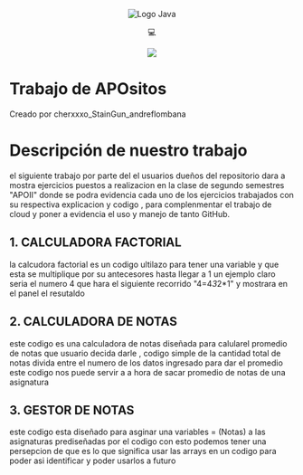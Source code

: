 <p align="center">
    <img src="https://seeklogo.com/images/J/java-logo-7833D1D21A-seeklogo.com.png" alt="Logo Java">
</p>

<p align="center">
    💻 
</p>

<p align="center">
    <img src="https://img.shields.io/badge/GitHub-%23121011.svg?style=for-the-badge&logo=github&logoColor=white">
</p>

# Trabajo de APOsitos 

Creado por cherxxxo_StainGun_andreflombana 

# Descripción de nuestro trabajo

el siguiente trabajo por parte del el usuarios dueños del repositorio dara a mostra ejercicios puestos a realizacion en la clase de segundo semestres "APOII" donde se podra evidencia cada uno de los ejercicios trabajados con su respectiva explicacion y codigo , para complenmentar el trabajo de cloud y poner a evidencia el uso y manejo de tanto GitHub.

## 1. CALCULADORA FACTORIAL

la calcudora factorial es un codigo ultilazo para tener una variable y que esta se multiplique por su antecesores hasta llegar a 1 un ejemplo claro seria el numero 4 que hara el siguiente recorrido "4=4*3*2*1" y mostrara en el panel el resutaldo



<!-- "

public class MenúConJOptionPane {

    public static void main(String[] args) {
        boolean quiereCalcularOtro = true;

        while (quiereCalcularOtro) {
            int numero = obtenerNumero();
            long factorial = calcularFactorial(numero);
            mostrarResultado(numero, factorial);

            String respuesta = JOptionPane.showInputDialog("¿Desea calcular otro factorial? (Sí/No)");
            if (!respuesta.equalsIgnoreCase("Sí")) {
                quiereCalcularOtro = false;
            }
        }
    }

    public static int obtenerNumero() {
        int numero = 0;
        boolean numeroValido = false;

        while (!numeroValido) {
            numero = Integer.parseInt(JOptionPane.showInputDialog("Ingrese un número entero positivo:"));
            if (numero > 0) {
                numeroValido = true;
            } else {
                JOptionPane.showMessageDialog(null, "Ingrese un número positivo.");
            }
        }

        return numero;
    }

    public static long calcularFactorial(int numero) {
        long factorial = 1;
        for (int i = 1; i <= numero; i++) {
            factorial *= i;
        }
        return factorial;
    }

    public static void mostrarResultado(int numero, long factorial) {
        JOptionPane.showMessageDialog(null, "El factorial de " + numero + " es " + factorial);
    }
}" -->

## 2. CALCULADORA DE NOTAS

este codigo es una calculadora de notas diseñada para calularel promedio de notas que usuario decida darle , codigo simple de la cantidad total de notas divida entre el numero de los datos ingresado para dar el promedio este codigo nos puede servir a a hora de sacar promedio de notas de una asignatura 


<!-- "

import javax.swing.JOptionPane;

public class CalculadoraNotas {
   public static void main(String[] args) {
       double cantidadNotas = Double.parseDouble(JOptionPane.showInputDialog("Ingrese el número de notas: "));
       double notas[] = new double[(int) cantidadNotas];

       for (int i = 0; i < cantidadNotas; i++) {
           notas[i] = Double.parseDouble(JOptionPane.showInputDialog("Ingrese la nota" + (i + 1) + ": "));
       }

       double notaMaxima = notas[0];
       double notaMinima = notas[0];
       double sumaNotas = 0;

       for (int i = 0; i < cantidadNotas; i++) {
           if (notas[i] > notaMaxima) {
               notaMaxima = notas[i];
           }
           if (notas[i] < notaMinima) {
               notaMinima = notas[i];
           }
           sumaNotas += notas[i];
       }

       double promedio = (double) sumaNotas / cantidadNotas;

       JOptionPane.showMessageDialog(null, "Nota Máxima: " + notaMaxima);
       JOptionPane.showMessageDialog(null, "Nota Mínima: " + notaMinima);
       JOptionPane.showMessageDialog(null, "Promedio de Notas: " + promedio);
   }
} -->

## 3. GESTOR DE NOTAS

este codigo esta diseñado para asginar una variables = (Notas) a las asignaturas prediseñadas por el codigo con esto podemos tener una persepcion de que es lo que significa usar las arrays en un codigo para poder asi identificar y poder usarlos a futuro

<!-- GESTOR DE NOTAS

import javax.swing.JOptionPane;

public class GestorDeAsignaturas {
    public static void main(String[] args) {
    	
        String[] asignaturas = {"APO", "CÁLCULO", "ÁLGEBRA", "CLOUD", "DELITOS"};
        double[] notas = new double[5]; 

        for (int i = 0; i < asignaturas.length; i++) {
            try {
                double nota = Double.parseDouble(JOptionPane.showInputDialog(null, "Ingrese la nota para " + asignaturas[i] + ": ", "Gestor De Asignaturas", JOptionPane.QUESTION_MESSAGE));
                notas[i] = nota;
            } catch (Exception e) {
                JOptionPane.showMessageDialog(null, "Por favor, ingrese una nota válida para " + asignaturas[i], "Error", JOptionPane.ERROR_MESSAGE);
                i--;
            }
        }

        String resultado = "Notas de asignaturas:\n";
        for (int i = 0; i < asignaturas.length; i++) {	
            resultado += asignaturas[i] + ": " + notas[i] + "\n";
        }

        JOptionPane.showMessageDialog(null, resultado, "Resultados", JOptionPane.QUESTION_MESSAGE);
    }
} -->
